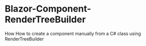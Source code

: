 # Blazor-Component-RenderTreeBuilder
How How to create a component manually from a C# class using RenderTreeBuilder
